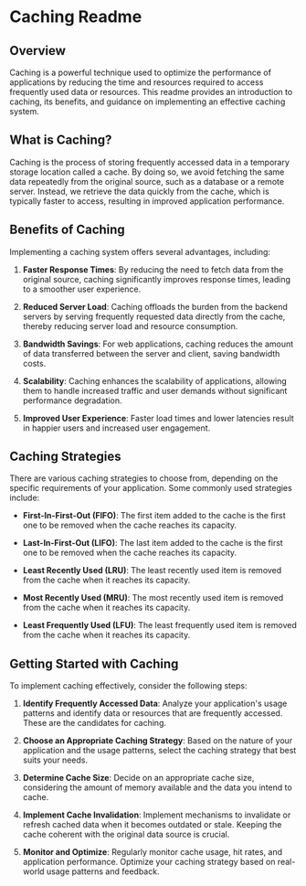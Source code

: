 # Caching Readme

## Overview

Caching is a powerful technique used to optimize the performance of applications by reducing the time and resources required to access frequently used data or resources. This readme provides an introduction to caching, its benefits, and guidance on implementing an effective caching system.

## What is Caching?

Caching is the process of storing frequently accessed data in a temporary storage location called a cache. By doing so, we avoid fetching the same data repeatedly from the original source, such as a database or a remote server. Instead, we retrieve the data quickly from the cache, which is typically faster to access, resulting in improved application performance.

## Benefits of Caching

Implementing a caching system offers several advantages, including:

1. **Faster Response Times**: By reducing the need to fetch data from the original source, caching significantly improves response times, leading to a smoother user experience.

2. **Reduced Server Load**: Caching offloads the burden from the backend servers by serving frequently requested data directly from the cache, thereby reducing server load and resource consumption.

3. **Bandwidth Savings**: For web applications, caching reduces the amount of data transferred between the server and client, saving bandwidth costs.

4. **Scalability**: Caching enhances the scalability of applications, allowing them to handle increased traffic and user demands without significant performance degradation.

5. **Improved User Experience**: Faster load times and lower latencies result in happier users and increased user engagement.

## Caching Strategies

There are various caching strategies to choose from, depending on the specific requirements of your application. Some commonly used strategies include:

- **First-In-First-Out (FIFO)**: The first item added to the cache is the first one to be removed when the cache reaches its capacity.

- **Last-In-First-Out (LIFO)**: The last item added to the cache is the first one to be removed when the cache reaches its capacity.

- **Least Recently Used (LRU)**: The least recently used item is removed from the cache when it reaches its capacity.

- **Most Recently Used (MRU)**: The most recently used item is removed from the cache when it reaches its capacity.

- **Least Frequently Used (LFU)**: The least frequently used item is removed from the cache when it reaches its capacity.

## Getting Started with Caching

To implement caching effectively, consider the following steps:

1. **Identify Frequently Accessed Data**: Analyze your application's usage patterns and identify data or resources that are frequently accessed. These are the candidates for caching.

2. **Choose an Appropriate Caching Strategy**: Based on the nature of your application and the usage patterns, select the caching strategy that best suits your needs.

3. **Determine Cache Size**: Decide on an appropriate cache size, considering the amount of memory available and the data you intend to cache.

4. **Implement Cache Invalidation**: Implement mechanisms to invalidate or refresh cached data when it becomes outdated or stale. Keeping the cache coherent with the original data source is crucial.

5. **Monitor and Optimize**: Regularly monitor cache usage, hit rates, and application performance. Optimize your caching strategy based on real-world usage patterns and feedback.


